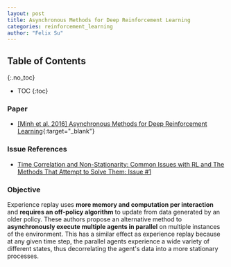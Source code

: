 ```yaml
---
layout: post
title: Asynchronous Methods for Deep Reinforcement Learning
categories: reinforcement_learning
author: "Felix Su"
---
```


## Table of Contents
{:.no_toc}
* TOC
{:toc}

### Paper

- [[Minh et al. 2016] Asynchronous Methods for Deep Reinforcement Learning](https://arxiv.org/pdf/1602.01783.pdf){:target="_blank"}


### Issue References
- [Time Correlation and Non-Stationarity: Common Issues with RL and The Methods That Attempt to Solve Them: Issue #1]({{site.baseurl}}/reinforcement_learning/2018/12/20/common-issues-with-reinforcement-learning.html#issue-1)

### Objective
Experience replay uses **more memory and computation per interaction** and **requires an off-policy algorithm** to update from data generated by an older policy. These authors propose an alternative method to **asynchronously execute multiple agents in parallel** on multiple instances of the environment. This has a similar effect as experience replay because at any given time step, the parallel agents experience a wide variety of different states, thus decorrelating the agent's data into a more stationary processes.
